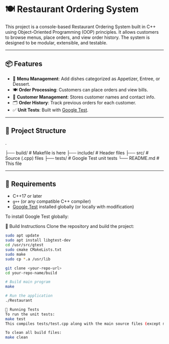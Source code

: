 # 🍽️ Restaurant Ordering System

This project is a console-based Restaurant Ordering System built in C++ using Object-Oriented Programming (OOP) principles. It allows customers to browse menus, place orders, and view order history. The system is designed to be modular, extensible, and testable.

---

## 📦 Features

- 🧾 **Menu Management**: Add dishes categorized as Appetizer, Entree, or Dessert.
- 🍽️ **Order Processing**: Customers can place orders and view bills.
- 👥 **Customer Management**: Stores customer names and contact info.
- 🗂️ **Order History**: Track previous orders for each customer.
- ✅ **Unit Tests**: Built with [Google Test](https://github.com/google/googletest).

---

## 📁 Project Structure

.

├── build/ # Makefile is here
├── include/ # Header files
├── src/ # Source (.cpp) files
├── tests/ # Google Test unit tests
└── README.md # This file


---

## 🔧 Requirements

- C++17 or later
- `g++` (or any compatible C++ compiler)
- [Google Test](https://github.com/google/googletest) installed globally (or locally with modification)

To install Google Test globally:


🚀 Build Instructions
Clone the repository and build the project:
```bash
sudo apt update
sudo apt install libgtest-dev
cd /usr/src/gtest
sudo cmake CMakeLists.txt
sudo make
sudo cp *.a /usr/lib

git clone <your-repo-url>
cd your-repo-name/build

# Build main program
make

# Run the application
./Restaurant

🧪 Running Tests
To run the unit tests:
make test
This compiles tests/test.cpp along with the main source files (except main.cpp) and links against Google Test.

To clean all build files:
make clean
